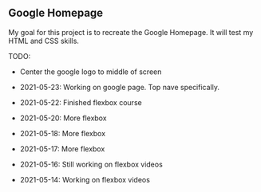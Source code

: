 ## Google Homepage

My goal for this project is to recreate the Google Homepage.  It will test my HTML and CSS skills.  

TODO:
- Center the google logo to middle of screen

- 2021-05-23: Working on google page.  Top nave specifically.
- 2021-05-22: Finished flexbox course
- 2021-05-20: More flexbox
- 2021-05-18: More flexbox
- 2021-05-17: More flexbox
- 2021-05-16: Still working on flexbox videos
- 2021-05-14: Working on flexbox videos
